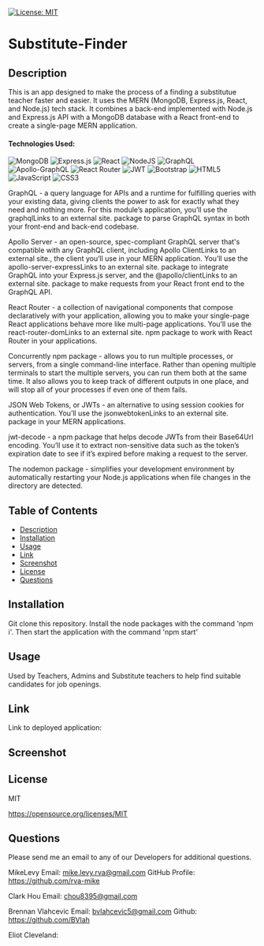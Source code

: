   [![License: MIT](https://img.shields.io/badge/License-MIT-yellow.svg)](https://opensource.org/licenses/MIT)


# Substitute-Finder

  ## Description
   This is an app designed to make the process of a finding a substitutue teacher faster and easier.  It uses the MERN (MongoDB, Express.js, React, and Node.js) tech stack. It combines a back-end implemented with Node.js and Express.js API with a MongoDB database with a React front-end to create a single-page MERN application.
   
   #### Technologies Used:
   
   ![MongoDB](https://img.shields.io/badge/MongoDB-%234ea94b.svg?style=for-the-badge&logo=mongodb&logoColor=white)
   ![Express.js](https://img.shields.io/badge/express.js-%23404d59.svg?style=for-the-badge&logo=express&logoColor=%2361DAFB)
   ![React](https://img.shields.io/badge/react-%2320232a.svg?style=for-the-badge&logo=react&logoColor=%2361DAFB)
   ![NodeJS](https://img.shields.io/badge/node.js-6DA55F?style=for-the-badge&logo=node.js&logoColor=white)
   ![GraphQL](https://img.shields.io/badge/-GraphQL-E10098?style=for-the-badge&logo=graphql&logoColor=white)
   ![Apollo-GraphQL](https://img.shields.io/badge/-ApolloGraphQL-311C87?style=for-the-badge&logo=apollo-graphql)
   ![React Router](https://img.shields.io/badge/React_Router-CA4245?style=for-the-badge&logo=react-router&logoColor=white)
   ![JWT](https://img.shields.io/badge/JWT-black?style=for-the-badge&logo=JSON%20web%20tokens)
   ![Bootstrap](https://img.shields.io/badge/bootstrap-%23563D7C.svg?style=for-the-badge&logo=bootstrap&logoColor=white)
   ![HTML5](https://img.shields.io/badge/html5-%23E34F26.svg?style=for-the-badge&logo=html5&logoColor=white)
   ![JavaScript](https://img.shields.io/badge/javascript-%23323330.svg?style=for-the-badge&logo=javascript&logoColor=%23F7DF1E)
   ![CSS3](https://img.shields.io/badge/css3-%231572B6.svg?style=for-the-badge&logo=css3&logoColor=white)
   
   GraphQL - a query language for APIs and a runtime for fulfilling queries with your existing data, giving clients the power to ask for exactly what they need and nothing more. For this module’s application, you’ll use the graphqlLinks to an external site. package to parse GraphQL syntax in both your front-end and back-end codebase.

Apollo Server - an open-source, spec-compliant GraphQL server that's compatible with any GraphQL client, including Apollo ClientLinks to an external site., the client you’ll use in your MERN application. You’ll use the apollo-server-expressLinks to an external site. package to integrate GraphQL into your Express.js server, and the @apollo/clientLinks to an external site. package to make requests from your React front end to the GraphQL API.

React Router - a collection of navigational components that compose declaratively with your application, allowing you to make your single-page React applications behave more like multi-page applications. You’ll use the react-router-domLinks to an external site. npm package to work with React Router in your applications.

Concurrently npm package - allows you to run multiple processes, or servers, from a single command-line interface. Rather than opening multiple terminals to start the multiple servers, you can run them both at the same time. It also allows you to keep track of different outputs in one place, and will stop all of your processes if even one of them fails.

JSON Web Tokens, or JWTs - an alternative to using session cookies for authentication. You’ll use the jsonwebtokenLinks to an external site. package in your MERN applications.

jwt-decode - a npm package that helps decode JWTs from their Base64Url encoding. You’ll use it to extract non-sensitive data such as the token’s expiration date to see if it’s expired before making a request to the server.

The nodemon package - simplifies your development environment by automatically restarting your Node.js applications when file changes in the directory are detected.
   


  ## Table of Contents
  * [Description](#description)
  * [Installation](#installation)
  * [Usage](#usage)
  * [Link](#link)
  * [Screenshot](#screenshot)
  * [License](#license)
  * [Questions](#questions)

  ## Installation
  Git clone this repository. Install the node packages with the command 'npm i'. Then start the application with the command 'npm start'


  ## Usage
  Used by Teachers, Admins and Substitute teachers to help find suitable candidates for job openings. 
  
  ## Link 
  
  Link to deployed application:
  
  ## Screenshot
  



  ## License
  MIT

  https://opensource.org/licenses/MIT


  ## Questions
  Please send me an email to any of our Developers for additional questions.

 MikeLevy Email: mike.levy.rva@gmail.com GitHub Profile: https://github.com/rva-mike

  Clark Hou Email: chou8395@gmail.com

  Brennan Vlahcevic Email: bvlahcevic5@gmail.com Github: https://github.com/BVlah

  Eliot Cleveland: 
